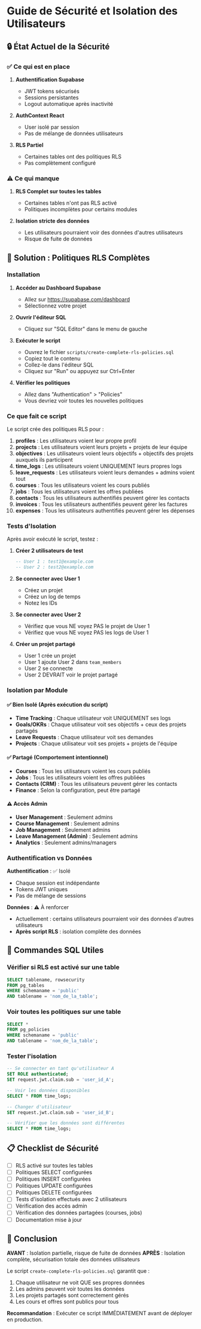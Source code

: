 # Guide de Sécurité et Isolation des Utilisateurs

## 🔒 État Actuel de la Sécurité

### ✅ Ce qui est en place

1. **Authentification Supabase**
   - JWT tokens sécurisés
   - Sessions persistantes
   - Logout automatique après inactivité

2. **AuthContext React**
   - User isolé par session
   - Pas de mélange de données utilisateurs

3. **RLS Partiel**
   - Certaines tables ont des politiques RLS
   - Pas complètement configuré

### ⚠️ Ce qui manque

1. **RLS Complet sur toutes les tables**
   - Certaines tables n'ont pas RLS activé
   - Politiques incomplètes pour certains modules

2. **Isolation stricte des données**
   - Les utilisateurs pourraient voir des données d'autres utilisateurs
   - Risque de fuite de données

## 🚀 Solution : Politiques RLS Complètes

### Installation

1. **Accéder au Dashboard Supabase**
   - Allez sur https://supabase.com/dashboard
   - Sélectionnez votre projet

2. **Ouvrir l'éditeur SQL**
   - Cliquez sur "SQL Editor" dans le menu de gauche

3. **Exécuter le script**
   - Ouvrez le fichier `scripts/create-complete-rls-policies.sql`
   - Copiez tout le contenu
   - Collez-le dans l'éditeur SQL
   - Cliquez sur "Run" ou appuyez sur Ctrl+Enter

4. **Vérifier les politiques**
   - Allez dans "Authentication" > "Policies"
   - Vous devriez voir toutes les nouvelles politiques

### Ce que fait ce script

Le script crée des politiques RLS pour :

1. **profiles** : Les utilisateurs voient leur propre profil
2. **projects** : Les utilisateurs voient leurs projets + projets de leur équipe
3. **objectives** : Les utilisateurs voient leurs objectifs + objectifs des projets auxquels ils participent
4. **time_logs** : Les utilisateurs voient UNIQUEMENT leurs propres logs
5. **leave_requests** : Les utilisateurs voient leurs demandes + admins voient tout
6. **courses** : Tous les utilisateurs voient les cours publiés
7. **jobs** : Tous les utilisateurs voient les offres publiées
8. **contacts** : Tous les utilisateurs authentifiés peuvent gérer les contacts
9. **invoices** : Tous les utilisateurs authentifiés peuvent gérer les factures
10. **expenses** : Tous les utilisateurs authentifiés peuvent gérer les dépenses

### Tests d'Isolation

Après avoir exécuté le script, testez :

1. **Créer 2 utilisateurs de test**
   ```sql
   -- User 1 : test1@example.com
   -- User 2 : test2@example.com
   ```

2. **Se connecter avec User 1**
   - Créez un projet
   - Créez un log de temps
   - Notez les IDs

3. **Se connecter avec User 2**
   - Vérifiez que vous NE voyez PAS le projet de User 1
   - Vérifiez que vous NE voyez PAS les logs de User 1

4. **Créer un projet partagé**
   - User 1 crée un projet
   - User 1 ajoute User 2 dans `team_members`
   - User 2 se connecte
   - User 2 DEVRAIT voir le projet partagé

### Isolation par Module

#### ✅ Bien Isolé (Après exécution du script)
- **Time Tracking** : Chaque utilisateur voit UNIQUEMENT ses logs
- **Goals/OKRs** : Chaque utilisateur voit ses objectifs + ceux des projets partagés
- **Leave Requests** : Chaque utilisateur voit ses demandes
- **Projects** : Chaque utilisateur voit ses projets + projets de l'équipe

#### ✅ Partagé (Comportement intentionnel)
- **Courses** : Tous les utilisateurs voient les cours publiés
- **Jobs** : Tous les utilisateurs voient les offres publiées
- **Contacts (CRM)** : Tous les utilisateurs peuvent gérer les contacts
- **Finance** : Selon la configuration, peut être partagé

#### ⚠️ Accès Admin
- **User Management** : Seulement admins
- **Course Management** : Seulement admins
- **Job Management** : Seulement admins
- **Leave Management (Admin)** : Seulement admins
- **Analytics** : Seulement admins/managers

### Authentification vs Données

**Authentification** : ✅ Isolé
- Chaque session est indépendante
- Tokens JWT uniques
- Pas de mélange de sessions

**Données** : ⚠️ À renforcer
- Actuellement : certains utilisateurs pourraient voir des données d'autres utilisateurs
- **Après script RLS** : isolation complète des données

## 🔧 Commandes SQL Utiles

### Vérifier si RLS est activé sur une table
```sql
SELECT tablename, rowsecurity 
FROM pg_tables 
WHERE schemaname = 'public' 
AND tablename = 'nom_de_la_table';
```

### Voir toutes les politiques sur une table
```sql
SELECT * 
FROM pg_policies 
WHERE schemaname = 'public' 
AND tablename = 'nom_de_la_table';
```

### Tester l'isolation
```sql
-- Se connecter en tant qu'utilisateur A
SET ROLE authenticated;
SET request.jwt.claim.sub = 'user_id_A';

-- Voir les données disponibles
SELECT * FROM time_logs;

-- Changer d'utilisateur
SET request.jwt.claim.sub = 'user_id_B';

-- Vérifier que les données sont différentes
SELECT * FROM time_logs;
```

## 📋 Checklist de Sécurité

- [ ] RLS activé sur toutes les tables
- [ ] Politiques SELECT configurées
- [ ] Politiques INSERT configurées
- [ ] Politiques UPDATE configurées
- [ ] Politiques DELETE configurées
- [ ] Tests d'isolation effectués avec 2 utilisateurs
- [ ] Vérification des accès admin
- [ ] Vérification des données partagées (courses, jobs)
- [ ] Documentation mise à jour

## 🎯 Conclusion

**AVANT** : Isolation partielle, risque de fuite de données
**APRÈS** : Isolation complète, sécurisation totale des données utilisateurs

Le script `create-complete-rls-policies.sql` garantit que :
1. Chaque utilisateur ne voit QUE ses propres données
2. Les admins peuvent voir toutes les données
3. Les projets partagés sont correctement gérés
4. Les cours et offres sont publics pour tous

**Recommandation** : Exécuter ce script IMMÉDIATEMENT avant de déployer en production.

